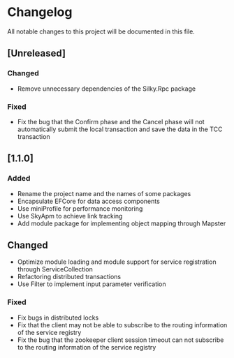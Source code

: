 # Changelog
All notable changes to this project will be documented in this file.

## [Unreleased]

### Changed
- Remove unnecessary dependencies of the Silky.Rpc package

### Fixed
- Fix the bug that the Confirm phase and the Cancel phase will not automatically submit the local transaction and save the data in the TCC transaction

## [1.1.0]

### Added
- Rename the project name and the names of some packages
- Encapsulate EFCore for data access components
- Use miniProfile for performance monitoring
- Use SkyApm to achieve link tracking
- Add module package for implementing object mapping through Mapster

## Changed
- Optimize module loading and module support for service registration through ServiceCollection
- Refactoring distributed transactions
- Use Filter to implement input parameter verification

### Fixed
- Fix bugs in distributed locks
- Fix that the client may not be able to subscribe to the routing information of the service registry
- Fix the bug that the zookeeper client session timeout can not subscribe to the routing information of the service registry
